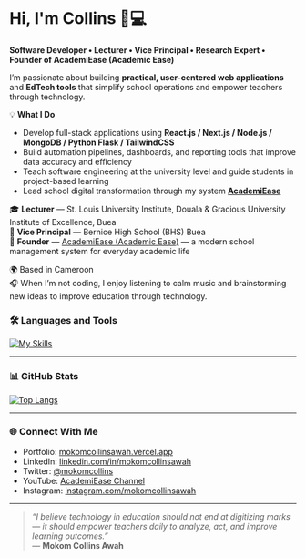 # Hi, I'm Collins 👋💻

**Software Developer • Lecturer • Vice Principal • Research Expert • Founder of AcademiEase (Academic Ease)**  

I’m passionate about building **practical, user-centered web applications** and **EdTech tools** that simplify school operations and empower teachers through technology.

💡 **What I Do**
- Develop full-stack applications using **React.js / Next.js / Node.js / MongoDB / Python Flask / TailwindCSS**  
- Build automation pipelines, dashboards, and reporting tools that improve data accuracy and efficiency  
- Teach software engineering at the university level and guide students in project-based learning  
- Lead school digital transformation through my system **[AcademiEase](https://academiease.com)**  

🎓 **Lecturer** — St. Louis University Institute, Douala & Gracious University Institute of Excellence, Buea  
🏫 **Vice Principal** — Bernice High School (BHS) Buea  
🧭 **Founder** — [AcademiEase (Academic Ease)](https://academiease.com) — a modern school management system for everyday academic life  

🌍 Based in Cameroon  
🎧 When I’m not coding, I enjoy listening to calm music and brainstorming new ideas to improve education through technology.  

### 🛠️ Languages and Tools
[![My Skills](https://skillicons.dev/icons?i=js,html,css,react,nextjs,nodejs,typescript,mysql,mongodb,figma,python,tailwind,git)](https://skillicons.dev)

---

### 📊 GitHub Stats
[![Top Langs](https://github-readme-stats.vercel.app/api/top-langs/?username=mokomcollinsawah&layout=compact)](https://github.com/anuraghazra/github-readme-stats)

---

### 🌐 Connect With Me
- Portfolio: [mokomcollinsawah.vercel.app](https://mokomcollinsawah.vercel.app)  
- LinkedIn: [linkedin.com/in/mokomcollinsawah](https://www.linkedin.com/in/mokomcollinsawah)  
- Twitter: [@mokomcollins](https://twitter.com/mokomcollins)  
- YouTube: [AcademiEase Channel](https://youtube.com/@academiease)
- Instagram: [instagram.com/mokomcollinsawah](https://instagram.com/mokomcollinsawah/)

---

> *“I believe technology in education should not end at digitizing marks — it should empower teachers daily to analyze, act, and improve learning outcomes.”*  
> — **Mokom Collins Awah**
